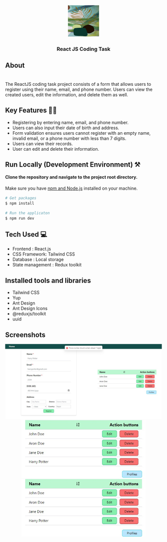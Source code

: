 <h1 align="center">
    <img src="src/app-images/register.jpg" width=100px height=100px/>
</h1>
<h3 align="center">
    <b>React JS Coding Task</b>
</h3>



## About 
<h1></h1>

The ReactJS coding task project consists of a form that allows users to register using their name, email, and phone number. Users can view the created users, edit the information, and delete them as well.

## Key Features 🧑‍💻

- Registering by entering name, email, and phone number. 
- Users can also input their date of birth and address.
- Form validation ensures users cannot register with an empty name, invalid email, or a phone number with less than 7 digits.
- Users can view their records.
- User can edit and delete their information.

## Run Locally (Development Environment) ⚒️

#### Clone the repository and navigate to the project root directory. 
Make sure you have [npm and Node.js](https://docs.npmjs.com/downloading-and-installing-node-js-and-npm) installed on your machine.

```bash
# Get packages
$ npm install
```

```bash
# Run the applicaton
$ npm run dev
```


## Tech Used 💻

- Frontend : React.js
- CSS Framework: Tailwind CSS
- Database : Local storage
- State management : Redux toolkit


## Installed tools and libraries

- Tailwind CSS
- Yup
- Ant Design
- Ant Design Icons
- @reduxjs/toolkit
- uuid

  
## Screenshots 

<div align="center">
  <img src="src/app-images/validation.jpg" width=800/>
  <span>
        <img src="src/app-images/berforesorting.jpg" width=400 />
        <img src="src/app-images/berforesorting.jpg" width=400 />
  </span>
</div>

